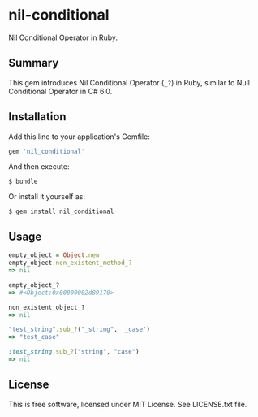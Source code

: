 # nil-conditional

Nil Conditional Operator in Ruby.

## Summary

This gem introduces Nil Conditional Operator (`_?`) in Ruby, similar to Null Conditional Operator in C# 6.0.

## Installation

Add this line to your application's Gemfile:

```ruby
gem 'nil_conditional'
```

And then execute:

    $ bundle

Or install it yourself as:

    $ gem install nil_conditional

## Usage

```ruby
empty_object = Object.new
empty_object.non_existent_method_?
=> nil

empty_object_?
=> #<Object:0x00000002d89170> 

non_existent_object_?
=> nil

"test_string".sub_?("_string", '_case')
=> "test_case"

:test_string.sub_?("string", "case")
=> nil


```

## License

This is free software, licensed under MIT License. See LICENSE.txt file.
